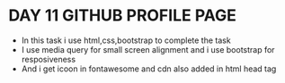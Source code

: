 <h1>DAY 11 GITHUB PROFILE PAGE</h1>
<ul>
  <li>In this task i use html,css,bootstrap to complete the task</li>
  <li>I use media query for small screen alignment and i use bootstrap for resposiveness </li>
  <li>And i get icoon in fontawesome and cdn also added in html head tag</li>
</ul>
